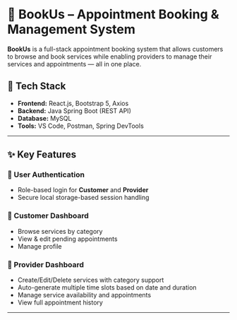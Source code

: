 # 📅 BookUs – Appointment Booking & Management System

**BookUs** is a full-stack appointment booking system that allows customers to browse and book services while enabling providers to manage their services and appointments — all in one place.

## 🚀 Tech Stack

- **Frontend:** React.js, Bootstrap 5, Axios
- **Backend:** Java Spring Boot (REST API)
- **Database:** MySQL
- **Tools:** VS Code, Postman, Spring DevTools

---

## ✨ Key Features

### 🔐 User Authentication
- Role-based login for **Customer** and **Provider**
- Secure local storage-based session handling

### 👤 Customer Dashboard
- Browse services by category
- View & edit pending appointments
- Manage profile

### 💼 Provider Dashboard
- Create/Edit/Delete services with category support
- Auto-generate multiple time slots based on date and duration
- Manage service availability and appointments
- View full appointment history

---


